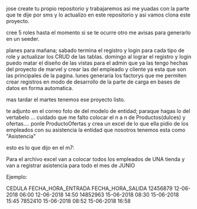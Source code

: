 jose create tu propio repositorio y trabajaremos asi me yuadas con la parte que te dije por sms y lo actualizo en este repositorio y asi vamos clona este proyecto.

cree 5 roles hasta el momento si se te ocurre otro me avisas para generarlo en un seeder.

planes para mañana;
 sabado termina el registro y login para cada tipo de role y actualizar los CRUD de las tablas.
 domingo al lograr el registro y login puedo matar el diseño de las vistas para el admin que ya las tengo hechas del proyecto de marvel y crear las del empleado y cliente ya esta que son las principales de la pagina.
 lunes generaria los factorys que me permiten crear registros en modo de desarrollo de la parte de carga en bases de datos en forma automatica.

 mas tardar el martes tenemos ese proyecto listo.

te adjunto en el correo foto de del modelo de entidad; paraque hagas lo del vertabelo ... cuidado que me falto colocar el n a n de Productos(dulces) y ofertas.... ponle ProductoOfertas 
y crea un excel de lo que ella pidio de los empleados con su asistencia la entidad que nosotros tenemos esta como "Asistencia"

esto es lo que dijo en el m7:

Para el archivo excel van a colocar todos los empleados de UNA tienda y van a registrar asistencia para todo el mes de JUNIO

Ejemplo:

CEDULA	FECHA_HORA_ENTRADA	FECHA_HORA_SALIDA
12456879	12-06-2018 06:00	12-06-2018 14:50
14852963	15-06-2018 08:30	15-06-2018 15:45
7852410	15-06-2018 08:52	15-06-2018 16:58
